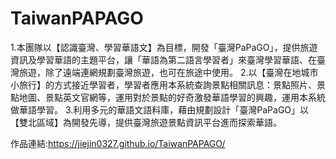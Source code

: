 # TaiwanPAPAGO

1.本團隊以【認識臺灣、學習華語文】為目標，開發「臺灣PaPaGO」，提供旅遊資訊及學習華語的主題平台，讓「華語為第二語言學習者」來臺灣學習華語、在臺灣旅遊，除了遠端連網規劃臺灣旅遊，也可在旅途中使用。
2.以【臺灣在地城市小旅行】的方式接近學習者，學習者應用本系統查詢景點相關訊息：景點照片、景點地圖、景點英文官網等，運用對於景點的好奇激發華語學習的興趣，運用本系統做華語學習。
3.利用多元的華語文語料庫，藉由規劃設計「臺灣PaPaGO」以【雙北區域】為開發先導，提供臺灣旅遊景點資訊平台進而探索華語。

作品連結:https://jiejin0327.github.io/TaiwanPAPAGO/
